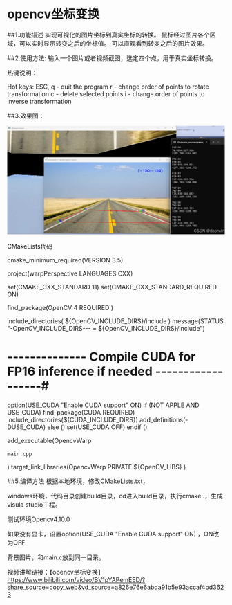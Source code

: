 # opencv坐标变换
##1.功能描述
实现可视化的图片坐标到真实坐标的转换。 鼠标经过图片各个区域，可以实时显示转变之后的坐标值。
可以直观看到转变之后的图片效果。

##2.使用方法:
输入一个图片或者视频截图，选定四个点，用于真实坐标转换。

热键说明：

Hot keys:
        ESC, q - quit the program
        r - change order of points to rotate transformation
        c - delete selected points
        i - change order of points to inverse transformation

##3.效果图：

![预览](img.png)


CMakeLists代码

cmake_minimum_required(VERSION 3.5)
 
project(warpPerspective LANGUAGES CXX)
 
set(CMAKE_CXX_STANDARD 11)
set(CMAKE_CXX_STANDARD_REQUIRED ON)
 
find_package(OpenCV 4 REQUIRED )
 
include_directories(
    ${OpenCV_INCLUDE_DIRS}/include
    )
message(STATUS "-OpenCV_INCLUDE_DIRS--- = ${OpenCV_INCLUDE_DIRS}/include")
# -------------- Compile CUDA for FP16 inference if needed  ------------------#
option(USE_CUDA "Enable CUDA support" ON)
if (NOT APPLE AND USE_CUDA)
    find_package(CUDA REQUIRED)
    include_directories(${CUDA_INCLUDE_DIRS})
    add_definitions(-DUSE_CUDA)
else ()
    set(USE_CUDA OFF)
endif ()
 
add_executable(OpencvWarp
 
    main.cpp
)
target_link_libraries(OpencvWarp PRIVATE  ${OpenCV_LIBS} )

##5.编译方法
根据本地环境，修改CMakeLists.txt，

windows环境，代码目录创建build目录，cd进入build目录，执行cmake..，生成visula studio工程。



测试环境Opencv4.10.0

如果没有显卡，设置option(USE_CUDA "Enable CUDA support" ON) ，ON改为OFF

背景图片，和main.c放到同一目录。



视频讲解链接：【opencv坐标变换】 https://www.bilibili.com/video/BV1pYAPemEED/?share_source=copy_web&vd_source=a826e76e6abda91b5e93accaf4bd3623
